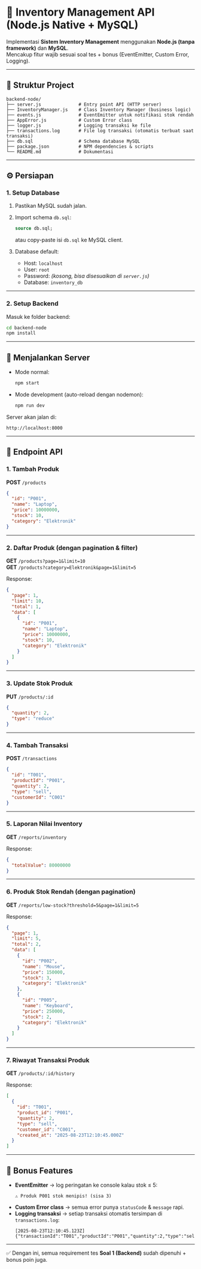 # 📘 Inventory Management API (Node.js Native + MySQL)

Implementasi **Sistem Inventory Management** menggunakan **Node.js (tanpa framework)** dan **MySQL**.  
Mencakup fitur wajib sesuai soal tes + bonus (EventEmitter, Custom Error, Logging).

---

## 📂 Struktur Project

```
backend-node/
├── server.js              # Entry point API (HTTP server)
├── InventoryManager.js    # Class Inventory Manager (business logic)
├── events.js              # EventEmitter untuk notifikasi stok rendah
├── AppError.js            # Custom Error class
├── logger.js              # Logging transaksi ke file
├── transactions.log       # File log transaksi (otomatis terbuat saat transaksi)
├── db.sql                 # Schema database MySQL
├── package.json           # NPM dependencies & scripts
└── README.md              # Dokumentasi
```

---

## ⚙️ Persiapan

### 1. Setup Database

1. Pastikan MySQL sudah jalan.
2. Import schema `db.sql`:

   ```sql
   source db.sql;
   ```

   atau copy-paste isi `db.sql` ke MySQL client.

3. Database default:
   - Host: `localhost`
   - User: `root`
   - Password: _(kosong, bisa disesuaikan di `server.js`)_
   - Database: `inventory_db`

---

### 2. Setup Backend

Masuk ke folder backend:

```bash
cd backend-node
npm install
```

---

## 🚀 Menjalankan Server

- Mode normal:

  ```bash
  npm start
  ```

- Mode development (auto-reload dengan nodemon):
  ```bash
  npm run dev
  ```

Server akan jalan di:

```
http://localhost:8000
```

---

## 📌 Endpoint API

### 1. Tambah Produk

**POST** `/products`

```json
{
  "id": "P001",
  "name": "Laptop",
  "price": 10000000,
  "stock": 10,
  "category": "Elektronik"
}
```

---

### 2. Daftar Produk (dengan pagination & filter)

**GET** `/products?page=1&limit=10`  
**GET** `/products?category=Elektronik&page=1&limit=5`

Response:

```json
{
  "page": 1,
  "limit": 10,
  "total": 1,
  "data": [
    {
      "id": "P001",
      "name": "Laptop",
      "price": 10000000,
      "stock": 10,
      "category": "Elektronik"
    }
  ]
}
```

---

### 3. Update Stok Produk

**PUT** `/products/:id`

```json
{
  "quantity": 2,
  "type": "reduce"
}
```

---

### 4. Tambah Transaksi

**POST** `/transactions`

```json
{
  "id": "T001",
  "productId": "P001",
  "quantity": 2,
  "type": "sell",
  "customerId": "C001"
}
```

---

### 5. Laporan Nilai Inventory

**GET** `/reports/inventory`

Response:

```json
{
  "totalValue": 80000000
}
```

---

### 6. Produk Stok Rendah (dengan pagination)

**GET** `/reports/low-stock?threshold=5&page=1&limit=5`

Response:

```json
{
  "page": 1,
  "limit": 5,
  "total": 2,
  "data": [
    {
      "id": "P002",
      "name": "Mouse",
      "price": 150000,
      "stock": 3,
      "category": "Elektronik"
    },
    {
      "id": "P005",
      "name": "Keyboard",
      "price": 250000,
      "stock": 2,
      "category": "Elektronik"
    }
  ]
}
```

---

### 7. Riwayat Transaksi Produk

**GET** `/products/:id/history`

Response:

```json
[
  {
    "id": "T001",
    "product_id": "P001",
    "quantity": 2,
    "type": "sell",
    "customer_id": "C001",
    "created_at": "2025-08-23T12:10:45.000Z"
  }
]
```

---

## 📝 Bonus Features

- **EventEmitter** → log peringatan ke console kalau stok ≤ 5:
  ```
  ⚠️ Produk P001 stok menipis! (sisa 3)
  ```
- **Custom Error class** → semua error punya `statusCode` & `message` rapi.
- **Logging transaksi** → setiap transaksi otomatis tersimpan di `transactions.log`:
  ```
  [2025-08-23T12:10:45.123Z] {"transactionId":"T001","productId":"P001","quantity":2,"type":"sell","customerId":"C001"}
  ```

---

✅ Dengan ini, semua requirement tes **Soal 1 (Backend)** sudah dipenuhi + bonus poin juga.
